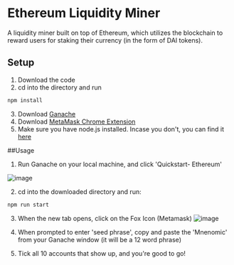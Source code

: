 # Ethereum Liquidity Miner

A liquidity miner built on top of Ethereum, which utilizes the blockchain to reward users for staking their currency (in the form of DAI tokens).

## Setup
1. Download the code
2. cd into the directory and run
```bash
npm install
```
3. Download [Ganache](https://www.trufflesuite.com/ganache)
4. Download [MetaMask Chrome Extension](https://metamask.io/download)
5. Make sure you have node.js installed. Incase you don't, you can find it [here](https://nodejs.org/en)

##Usage
1. Run Ganache on your local machine, and click 'Quickstart- Ethereum'

![image](https://user-images.githubusercontent.com/58358179/115342179-b1fbd080-a15e-11eb-9097-bdc9b9c4e08f.png)

2. cd into the downloaded directory and run:
```bash
npm run start
```
3. When the new tab opens, click on the Fox Icon (Metamask)
![image](https://user-images.githubusercontent.com/58358179/115343040-19665000-a160-11eb-977a-ae3bc94122dc.png)

4. When prompted to enter 'seed phrase', copy and paste the 'Mnenomic' from your Ganache window (it will be a 12 word phrase)
5. Tick all 10 accounts that show up, and you're good to go!



